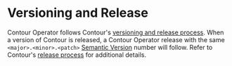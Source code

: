 # Versioning and Release

Contour Operator follows Contour's [versioning and release process][1]. When
a version of Contour is released, a Contour Operator release with the same
`<major>.<minor>.<patch>` [Semantic Version][2] number will follow.  Refer to
Contour's [release process][3] for additional details.

[1]: https://github.com/projectcontour/contour/blob/main/RELEASES.md
[2]: http://semver.org/
[3]: https://projectcontour.io/resources/release-process/
